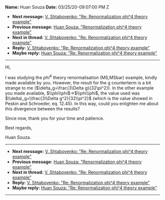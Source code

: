 **Name:** Huan Souza
**Date:** 03/25/20-09:07:00 PM Z

  - **Next message:** [V. Shtabovenko: "Re: Renormalization phi^4 theory
    example"](1577.html)
  - **Previous message:** [Huan Souza: "Renormalization phi^4 theory
    example"](1575.html)
  - **Next in thread:** [V. Shtabovenko: "Re: Renormalization phi^4
    theory example"](1577.html)
  - **Reply:** [V. Shtabovenko: "Re: Renormalization phi^4 theory
    example"](1577.html)
  - **Maybe reply:** [Huan Souza: "Re: Renormalization phi^4 theory
    example"](1578.html)

-----

Hi,  

I was studying the $phi^4$ theory renormalisation (MS,MSbar) example,
kindly made available by you. However, the result for the g counterterm
is a bit strange to me ($\\delta\_g=\\frac{3\\Delta g}{32\\pi^2}). In
the other example you made available, $\\phi\\phi$-\>$\\phi\\phi$, the
value used was $\\delta\_g=\\frac{3\\Delta g^2}{32\\pi^2}$ (which is the
value showed in Peskin and Schroeder, eq. 12.45). In this way, could you
enlighten me about this divergence between the results?  

Since now, thank you for your time and patience.  

Best regards,  

Huan Souza.  

-----

  - **Next message:** [V. Shtabovenko: "Re: Renormalization phi^4 theory
    example"](1577.html)
  - **Previous message:** [Huan Souza: "Renormalization phi^4 theory
    example"](1575.html)
  - **Next in thread:** [V. Shtabovenko: "Re: Renormalization phi^4
    theory example"](1577.html)
  - **Reply:** [V. Shtabovenko: "Re: Renormalization phi^4 theory
    example"](1577.html)
  - **Maybe reply:** [Huan Souza: "Re: Renormalization phi^4 theory
    example"](1578.html)

-----

